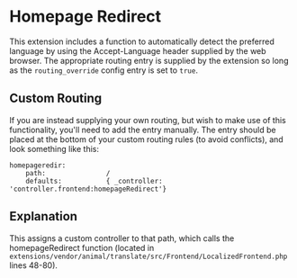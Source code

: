 # Homepage Redirect

This extension includes a function to automatically detect the preferred language by using the Accept-Language header supplied by the web browser.  The appropriate routing entry is supplied by the extension so long as the `routing_override` config entry is set to `true`.

Custom Routing
-----------

If you are instead supplying your own routing, but wish to make use of this functionality, you'll need to add the entry manually.  The entry should be placed at the bottom of your custom routing rules (to avoid conflicts), and look something like this:

```
homepageredir:
    path:               /
    defaults:           { _controller: 'controller.frontend:homepageRedirect'}
```

Explanation
----------

This assigns a custom controller to that path, which calls the homepageRedirect function (located in `extensions/vendor/animal/translate/src/Frontend/LocalizedFrontend.php` lines 48-80).
